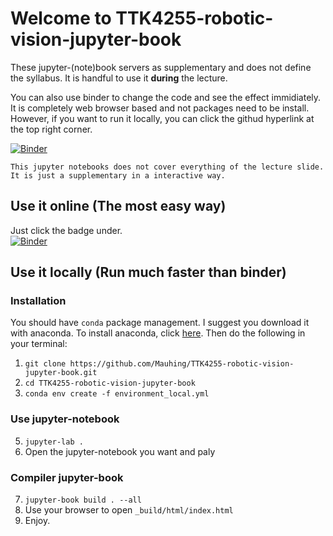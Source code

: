 # Welcome to TTK4255-robotic-vision-jupyter-book
These jupyter-(note)book servers as supplementary and does not define the syllabus.
It is handful to use it **during** the lecture.

You can also use binder to change the code and see the effect immidiately. It is completely web browser based and not packages need to be install.
However, if you want to run it locally, you can click the githud hyperlink at the top
right corner.

[![Binder](https://mybinder.org/badge_logo.svg)](https://mybinder.org/v2/gh/Mauhing/TTK4255-robotic-vision-jupyter-book/main)

```{caution}
This jupyter notebooks does not cover everything of the lecture slide.
It is just a supplementary in a interactive way.
```
## Use it online (The most easy way)
Just click the badge under.  
[![Binder](https://mybinder.org/badge_logo.svg)](https://mybinder.org/v2/gh/Mauhing/TTK4255-robotic-vision-jupyter-book/main)

## Use it locally (Run much faster than binder)
### Installation
You should have `conda` package management. I suggest you download it with anaconda. To install anaconda, click [here](https://www.anaconda.com/products/individual). Then do the following in your terminal:
1. `git clone https://github.com/Mauhing/TTK4255-robotic-vision-jupyter-book.git`
2. `cd TTK4255-robotic-vision-jupyter-book`
3. `conda env create -f environment_local.yml`

### Use jupyter-notebook
5. `jupyter-lab .`
6. Open the jupyter-notebook you want and paly

### Compiler jupyter-book
7. `jupyter-book build . --all`
8. Use your browser to open `_build/html/index.html`
9. Enjoy.
